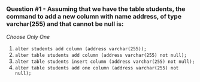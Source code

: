 ### Question #1 - Assuming that we have the table students, the command to add a new column with name address, of type varchar(255) and that cannot be null is:

*Choose Only One*

1. `alter students add column (address varchar(255));`
2. `alter table students add column (address varchar(255) not null);`
3. `alter table students insert column (address varchar(255) not null);`
4. `alter table students add one column (address varchar(255) not null);`
